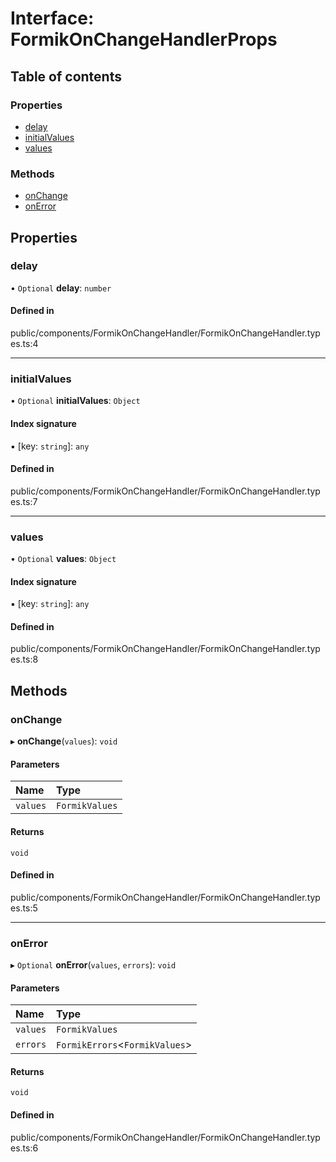 # Interface: FormikOnChangeHandlerProps

## Table of contents

### Properties

- [delay](../wiki/FormikOnChangeHandlerProps#delay)
- [initialValues](../wiki/FormikOnChangeHandlerProps#initialvalues)
- [values](../wiki/FormikOnChangeHandlerProps#values)

### Methods

- [onChange](../wiki/FormikOnChangeHandlerProps#onchange)
- [onError](../wiki/FormikOnChangeHandlerProps#onerror)

## Properties

### delay

• `Optional` **delay**: `number`

#### Defined in

public/components/FormikOnChangeHandler/FormikOnChangeHandler.types.ts:4

___

### initialValues

• `Optional` **initialValues**: `Object`

#### Index signature

▪ [key: `string`]: `any`

#### Defined in

public/components/FormikOnChangeHandler/FormikOnChangeHandler.types.ts:7

___

### values

• `Optional` **values**: `Object`

#### Index signature

▪ [key: `string`]: `any`

#### Defined in

public/components/FormikOnChangeHandler/FormikOnChangeHandler.types.ts:8

## Methods

### onChange

▸ **onChange**(`values`): `void`

#### Parameters

| Name | Type |
| :------ | :------ |
| `values` | `FormikValues` |

#### Returns

`void`

#### Defined in

public/components/FormikOnChangeHandler/FormikOnChangeHandler.types.ts:5

___

### onError

▸ `Optional` **onError**(`values`, `errors`): `void`

#### Parameters

| Name | Type |
| :------ | :------ |
| `values` | `FormikValues` |
| `errors` | `FormikErrors`<`FormikValues`\> |

#### Returns

`void`

#### Defined in

public/components/FormikOnChangeHandler/FormikOnChangeHandler.types.ts:6
